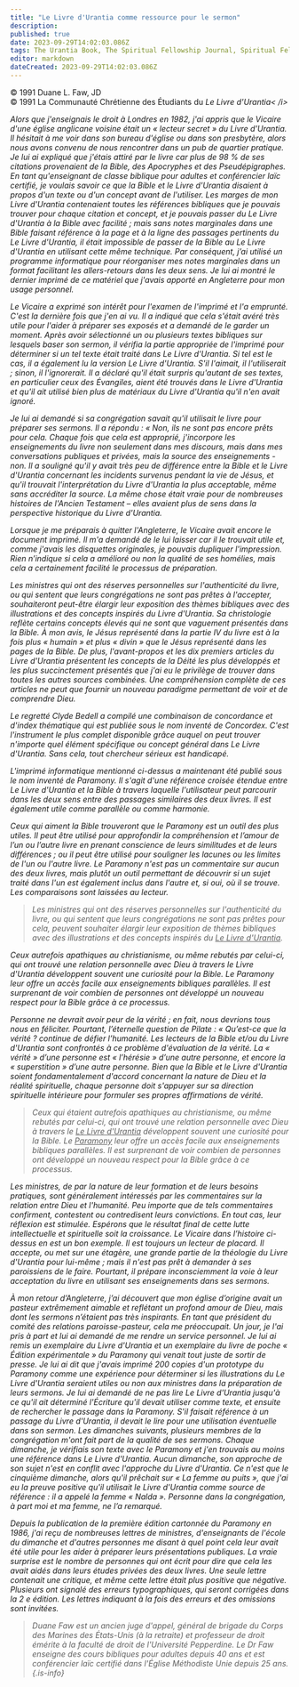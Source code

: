 ```yaml
---
title: "Le Livre d'Urantia comme ressource pour le sermon"
description: 
published: true
date: 2023-09-29T14:02:03.086Z
tags: The Urantia Book, The Spiritual Fellowship Journal, Spiritual Fellowship, article
editor: markdown
dateCreated: 2023-09-29T14:02:03.086Z
---
```


<p class="v-card v-sheet theme--light gray lighten-3 px-2">© 1991 Duane L. Faw, JD<br>© 1991 La Communauté Chrétienne des Étudiants du <i>Le Livre d'Urantia< /i></p>


Alors que j'enseignais le droit à Londres en 1982, j'ai appris que le Vicaire d'une église anglicane voisine était un « lecteur secret » du _Livre d'Urantia_. Il hésitait à me voir dans son bureau d'église ou dans son presbytère, alors nous avons convenu de nous rencontrer dans un pub de quartier pratique. Je lui ai expliqué que j'étais attiré par le livre car plus de 98 % de ses citations provenaient de la Bible, des Apocryphes et des Pseudépigraphes. En tant qu'enseignant de classe biblique pour adultes et conférencier laïc certifié, je voulais savoir ce que la Bible et le _Livre d'Urantia_ disaient à propos d'un texte ou d'un concept avant de l'utiliser. Les marges de mon _Livre d'Urantia_ contenaient toutes les références bibliques que je pouvais trouver pour chaque citation et concept, et je pouvais passer du _Le Livre d'Urantia_ à la Bible avec facilité ; mais sans notes marginales dans une Bible faisant référence à la page et à la ligne des passages pertinents du _Le Livre d'Urantia_, il était impossible de passer de la Bible au _Le Livre d'Urantia_ en utilisant cette même technique. Par conséquent, j’ai utilisé un programme informatique pour réorganiser mes notes marginales dans un format facilitant les allers-retours dans les deux sens. Je lui ai montré le dernier imprimé de ce matériel que j'avais apporté en Angleterre pour mon usage personnel.

Le Vicaire a exprimé son intérêt pour l'examen de l'imprimé et l'a emprunté. C'est la dernière fois que j'en ai vu. Il a indiqué que cela s'était avéré très utile pour l'aider à préparer ses exposés et a demandé de le garder un moment. Après avoir sélectionné un ou plusieurs textes bibliques sur lesquels baser son sermon, il vérifia la partie appropriée de l'imprimé pour déterminer si un tel texte était traité dans _Le Livre d'Urantia_. Si tel est le cas, il a également lu la version _Le Livre d'Urantia_. S'il l'aimait, il l'utiliserait ; sinon, il l'ignorerait. Il a déclaré qu'il était surpris qu'autant de ses textes, en particulier ceux des Évangiles, aient été trouvés dans le _Livre d'Urantia_ et qu'il ait utilisé bien plus de matériaux du _Livre d'Urantia_ qu'il n'en avait ignoré.

Je lui ai demandé si sa congrégation savait qu'il utilisait le livre pour préparer ses sermons. Il a répondu : « Non, ils ne sont pas encore prêts pour cela. Chaque fois que cela est approprié, j'incorpore les enseignements du livre non seulement dans mes discours, mais dans mes conversations publiques et privées, mais la source des enseignements - non. Il a souligné qu'il y avait très peu de différence entre la Bible et le _Livre d'Urantia_ concernant les incidents survenus pendant la vie de Jésus, et qu'il trouvait l'interprétation du _Livre d'Urantia_ la plus acceptable, même sans accréditer la source. La même chose était vraie pour de nombreuses histoires de l'Ancien Testament – elles avaient plus de sens dans la perspective historique du _Livre d'Urantia_.

Lorsque je me préparais à quitter l'Angleterre, le Vicaire avait encore le document imprimé. Il m'a demandé de le lui laisser car il le trouvait utile et, comme j'avais les disquettes originales, je pouvais dupliquer l'impression. Rien n’indique si cela a amélioré ou non la qualité de ses homélies, mais cela a certainement facilité le processus de préparation.

Les ministres qui ont des réserves personnelles sur l'authenticité du livre, ou qui sentent que leurs congrégations ne sont pas prêtes à l'accepter, souhaiteront peut-être élargir leur exposition des thèmes bibliques avec des illustrations et des concepts inspirés du _Livre d'Urantia_. Sa christologie reflète certains concepts élevés qui ne sont que vaguement présentés dans la Bible. À mon avis, le Jésus représenté dans la partie IV du livre est à la fois plus « humain » et plus « divin » que le Jésus représenté dans les pages de la Bible. De plus, l'avant-propos et les dix premiers articles du _Livre d'Urantia_ présentent les concepts de la Déité les plus développés et les plus succinctement présentés que j'ai eu le privilège de trouver dans toutes les autres sources combinées. Une compréhension complète de ces articles ne peut que fournir un nouveau paradigme permettant de voir et de comprendre Dieu.

Le regretté Clyde Bedell a compilé une combinaison de concordance et d'index thématique qui est publiée sous le nom inventé de _Concordex_. C'est l'instrument le plus complet disponible grâce auquel on peut trouver n'importe quel élément spécifique ou concept général dans _Le Livre d'Urantia_. Sans cela, tout chercheur sérieux est handicapé.

L'imprimé informatique mentionné ci-dessus a maintenant été publié sous le nom inventé de _Paramony_. Il s'agit d'une référence croisée étendue entre _Le Livre d'Urantia_ et la Bible à travers laquelle l'utilisateur peut parcourir dans les deux sens entre des passages similaires des deux livres. Il est également utile comme parallèle ou comme harmonie.

Ceux qui aiment la Bible trouveront que le _Paramony_ est un outil des plus utiles. Il peut être utilisé pour approfondir la compréhension et l’amour de l’un ou l’autre livre en prenant conscience de leurs similitudes et de leurs différences ; ou il peut être utilisé pour souligner les lacunes ou les limites de l'un ou l'autre livre. Le _Paramony_ n'est pas un commentaire sur aucun des deux livres, mais plutôt un outil permettant de découvrir si un sujet traité dans l'un est également inclus dans l'autre et, si oui, où il se trouve. Les comparaisons sont laissées au lecteur.

> _Les ministres qui ont des réserves personnelles sur l'authenticité du livre, ou qui sentent que leurs congrégations ne sont pas prêtes pour cela, peuvent souhaiter élargir leur exposition de thèmes bibliques avec des illustrations et des concepts inspirés du <ins>Le Livre d'Urantia</ins>_. 

Ceux autrefois apathiques au christianisme, ou même rebutés par celui-ci, qui ont trouvé une relation personnelle avec Dieu à travers le _Livre d'Urantia_ développent souvent une curiosité pour la Bible. Le _Paramony_ leur offre un accès facile aux enseignements bibliques parallèles. Il est surprenant de voir combien de personnes ont développé un nouveau respect pour la Bible grâce à ce processus.

Personne ne devrait avoir peur de la vérité ; en fait, nous devrions tous nous en féliciter. Pourtant, l’éternelle question de Pilate : « Qu’est-ce que la vérité ? continue de défier l’humanité. Les lecteurs de la Bible et/ou du _Livre d'Urantia_ sont confrontés à ce problème d'évaluation de la vérité. La « vérité » d’une personne est « l’hérésie » d’une autre personne, et encore la « superstition » d’une autre personne. Bien que la Bible et le Livre d'Urantia soient fondamentalement d'accord concernant la nature de Dieu et la réalité spirituelle, chaque personne doit s'appuyer sur sa direction spirituelle intérieure pour formuler ses propres affirmations de vérité.

> _Ceux qui étaient autrefois apathiques au christianisme, ou même rebutés par celui-ci, qui ont trouvé une relation personnelle avec Dieu à travers le <ins>Le Livre d'Urantia</ins> développent souvent une curiosité pour la Bible. Le <ins>Paramony</ins> leur offre un accès facile aux enseignements bibliques parallèles. Il est surprenant de voir combien de personnes ont développé un nouveau respect pour la Bible grâce à ce processus._

Les ministres, de par la nature de leur formation et de leurs besoins pratiques, sont généralement intéressés par les commentaires sur la relation entre Dieu et l'humanité. Peu importe que de tels commentaires confirment, contestent ou contredisent leurs convictions. En tout cas, leur réflexion est stimulée. Espérons que le résultat final de cette lutte intellectuelle et spirituelle soit la croissance. Le Vicaire dans l’histoire ci-dessus en est un bon exemple. Il est toujours un lecteur de placard. Il accepte, ou met sur une étagère, une grande partie de la théologie du _Livre d'Urantia_ pour lui-même ; mais il n'est pas prêt à demander à ses paroissiens de le faire. Pourtant, il prépare inconsciemment la voie à leur acceptation du livre en utilisant ses enseignements dans ses sermons.

À mon retour d’Angleterre, j’ai découvert que mon église d’origine avait un pasteur extrêmement aimable et reflétant un profond amour de Dieu, mais dont les sermons n’étaient pas très inspirants. En tant que président du comité des relations paroisse-pasteur, cela me préoccupait. Un jour, je l'ai pris à part et lui ai demandé de me rendre un service personnel. Je lui ai remis un exemplaire du _Livre d'Urantia_ et un exemplaire du livre de poche « Édition expérimentale » du _Paramony_ qui venait tout juste de sortir de presse. Je lui ai dit que j'avais imprimé 200 copies d'un prototype du _Paramony_ comme une expérience pour déterminer si les illustrations du _Le Livre d'Urantia_ seraient utiles ou non aux ministres dans la préparation de leurs sermons. Je lui ai demandé de ne pas lire _Le Livre d'Urantia_ jusqu'à ce qu'il ait déterminé l'Écriture qu'il devait utiliser comme texte, et ensuite de rechercher le passage dans la _Paramony_. S'il faisait référence à un passage du _Livre d'Urantia_, il devait le lire pour une utilisation éventuelle dans son sermon. Les dimanches suivants, plusieurs membres de la congrégation m'ont fait part de la qualité de ses sermons. Chaque dimanche, je vérifiais son texte avec le _Paramony_ et j'en trouvais au moins une référence dans _Le Livre d'Urantia_. Aucun dimanche, son approche de son sujet n'est en conflit avec l'approche du _Livre d'Urantia_. Ce n'est que le cinquième dimanche, alors qu'il prêchait sur « La femme au puits », que j'ai eu la preuve positive qu'il utilisait le Livre d'Urantia comme source de référence : il a appelé la femme « Nalda ». Personne dans la congrégation, à part moi et ma femme, ne l’a remarqué.

Depuis la publication de la première édition cartonnée du _Paramony_ en 1986, j'ai reçu de nombreuses lettres de ministres, d'enseignants de l'école du dimanche et d'autres personnes me disant à quel point cela leur avait été utile pour les aider à préparer leurs présentations publiques. La vraie surprise est le nombre de personnes qui ont écrit pour dire que cela les avait aidés dans leurs études privées des deux livres. Une seule lettre contenait une critique, et même cette lettre était plus positive que négative. Plusieurs ont signalé des erreurs typographiques, qui seront corrigées dans la 2 e édition. Les lettres indiquant à la fois des erreurs et des omissions sont invitées.

> _Duane Faw est un ancien juge d'appel, général de brigade du Corps des Marines des États-Unis (à la retraite) et professeur de droit émérite à la faculté de droit de l'Université Pepperdine. Le Dr Faw enseigne des cours bibliques pour adultes depuis 40 ans et est conférencier laïc certifié dans l'Église Méthodiste Unie depuis 25 ans._
{.is-info}


